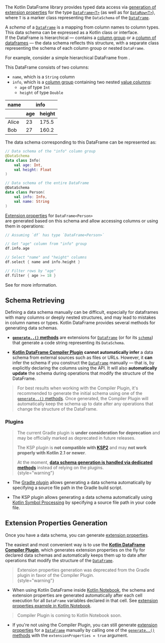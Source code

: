 [//]: # (title: Data Schemas)

The Kotlin DataFrame library provides typed data access via
[generation of extension properties](extensionPropertiesApi.md) for the type
[`DataFrame<T>`](DataFrame.md) (as well as for [`DataRow<T>`](DataRow.md)), where
`T` is a marker class representing the `DataSchema` of the [`DataFrame`](DataFrame.md).

A *schema* of a [`DataFrame`](DataFrame.md) is a mapping from column names to column types.  
This data schema can be expressed as a Kotlin class or interface.  
If the DataFrame is hierarchical — contains a [column group](DataColumn.md#columngroup) or a
[column of dataframes](DataColumn.md#framecolumn) — the data schema reflects this structure,
with a separate class representing the schema of each column group or nested `DataFrame`.

For example, consider a simple hierarchical DataFrame from
<resource src="example.csv"></resource>.

This DataFrame consists of two columns:
- `name`, which is a `String` column
- `info`, which is a [column group](DataColumn.md#columngroup) containing two nested [value columns](DataColumn.md#valuecolumn):
    - `age` of type `Int`
    - `height` of type `Double`

<table width="705">
  <thead>
    <tr>
      <th>name</th>
      <th colspan="2">info</th>
    </tr>
    <tr>
      <th></th>
      <th>age</th>
      <th>height</th>
    </tr>
  </thead>
  <tbody>
    <tr>
      <td>Alice</td>
      <td>23</td>
      <td>175.5</td>
    </tr>
    <tr>
      <td>Bob</td>
      <td>27</td>
      <td>160.2</td>
    </tr>
  </tbody>
</table>

The data schema corresponding to this DataFrame can be represented as:

```kotlin
// Data schema of the "info" column group
@DataSchema
data class Info(
    val age: Int,
    val height: Float
)

// Data schema of the entire DataFrame
@DataSchema
data class Person(
    val info: Info,
    val name: String
)
```

[Extension properties](extensionPropertiesApi.md) for `DataFrame<Person>`  
are generated based on this schema and allow accessing columns
or using them in operations:

```kotlin
// Assuming `df` has type `DataFrame<Person>`

// Get "age" column from "info" group
df.info.age

// Select "name" and "height" columns
df.select { name and info.height }

// Filter rows by "age"
df.filter { age >= 18 }
```

See [](extensionPropertiesApi.md) for more information.


## Schema Retrieving

Defining a data schema manually can be difficult, especially for dataframes with many columns or deeply nested 
structures, and may lead to mistakes in column names or types. 
Kotlin DataFrame provides several methods for generating data schemas.

* [**`generate..()` methods**](DataSchemaGenerationMethods.md) are extensions for [`DataFrame`](DataFrame.md) 
(or for its [`schema`](schema.md)) that generate a code string representing its `DataSchema`.

* [**Kotlin DataFrame Compiler Plugin**](Compiler-Plugin.md) **cannot automatically infer** a 
data schema from external sources such as files or URLs.
However, it **can** infer the schema if you construct the [`DataFrame`](DataFrame.md) 
manually — that is, by explicitly declaring the columns using the API.
It will also **automatically update** the schema during operations that modify the structure of the DataFrame.

> For best results when working with the Compiler Plugin, it's recommended to 
> generate the initial schema using one of 
> the [`generate..()` methods](DataSchemaGenerationMethods.md).
> Once generated, the Compiler Plugin will automatically keep the schema up to date 
> after any operations that change the structure of the DataFrame.

### Plugins

> The current Gradle plugin is **under consideration for deprecation** and 
> may be officially marked as deprecated in future releases.
> 
> The KSP plugin is **not compatible with [KSP2](https://github.com/google/ksp?tab=readme-ov-file#ksp2-is-here)**
> and may **not work properly with Kotlin 2.1 or newer**.
>
> At the moment, **[data schema generation is handled via dedicated methods](DataSchemaGenerationMethods.md)** instead of relying on the plugins.  
{style="warning"}

* The [Gradle plugin](Gradle-Plugin.md) allows generating a data schema automatically by specifying a source file path in the Gradle build script.

* The KSP plugin allows generating a data schema automatically using 
[Kotlin Symbol Processing](https://kotlinlang.org/docs/ksp-overview.html) by specifying 
a source file path in your code file.

## Extension Properties Generation

Once you have a data schema, you can generate [extension properties](extensionPropertiesApi.md).

The easiest and most convenient way is to use the [**Kotlin DataFrame Compiler Plugin**](Compiler-Plugin.md), 
which generates extension properties on the fly for declared data schemas 
and automatically keeps them up to date after operations 
that modify the structure of the [`DataFrame`](DataFrame.md).

> Extension properties generation was deprecated from the Gradle plugin in favor of the Compiler Plugin.  
> {style="warning"}

* When using Kotlin DataFrame inside [Kotlin Notebook](SetupKotlinNotebook.md), 
the schema and extension properties
are generated automatically after each cell execution for all `DataFrame` variables declared in that cell.
See [extension properties example in Kotlin Notebook](extensionPropertiesApi.md#example).

> Compiler Plugin is coming to Kotlin Notebook soon.

* If you're not using the Compiler Plugin, you can still generate 
[extension properties](extensionPropertiesApi.md) for a [`DataFrame`](DataFrame.md)
manually by calling one of the [`generate..()` methods](DataSchemaGenerationMethods.md) 
with the `extensionProperties = true` argument.
